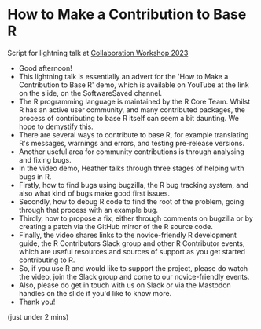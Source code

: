 # How to Make a Contribution to Base R

Script for lightning talk at [Collaboration Workshop 2023](https://software.ac.uk/cw23)

- Good afternoon!
- This lightning talk is essentially an advert for the 'How to Make a Contribution to Base R' demo, which is available on YouTube at the link on the slide, on the SoftwareSaved channel.  
- The R programming language is maintained by the R Core Team. Whilst R has an active user community, and many contributed packages, the process of contributing to base R itself can seem a bit daunting. We hope to demystify this.
- There are several ways to contribute to base R, for example translating R's messages, warnings and errors, and testing pre-release versions.
- Another useful area for community contributions is through analysing and fixing bugs.
- In the video demo, Heather talks through three stages of helping with bugs in R.
- Firstly, how to find bugs using bugzilla, the R bug tracking system, and also what kind of bugs make good first issues.
- Secondly, how to debug R code to find the root of the problem, going through that process with an example bug.
- Thirdly, how to propose a fix, either through comments on bugzilla or by creating a patch via the GitHub mirror of the R source code.
- Finally, the video shares links to the novice-friendly R development guide, the R Contributors Slack group and other R Contributor events, which are useful resources and sources of support as you get started contributing to R.
- So, if you use R and would like to support the project, please do watch the video, join the Slack group and come to our novice-friendly events.
- Also, please do get in touch with us on Slack or via the Mastodon handles on the slide if you'd like to know more.
- Thank you!

(just under 2 mins)
